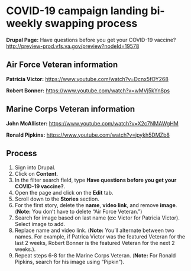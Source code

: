 # COVID-19 campaign landing bi-weekly swapping process 

**Drupal Page:** Have questions before you get your COVID-19 vaccine? http://preview-prod.vfs.va.gov/preview?nodeId=19578

## Air Force Veteran information
**Patricia Victor:** https://www.youtube.com/watch?v=Dcnx5fOY268

**Robert Bonner:** https://www.youtube.com/watch?v=wMVj5kYn8ps

## Marine Corps Veteran information
**John McAllister:** https://www.youtube.com/watch?v=X2c7NMAWgHM

**Ronald Pipkins:** https://www.youtube.com/watch?v=jpykh5DMZb8

## Process
1. Sign into Drupal.
2. Click on **Content**.
3. In the filter search field, type **Have questions before you get your COVID-19 vaccine?**.
4. Open the page and click on the **Edit** tab.
5. Scroll down to the **Stories** section.
6. For the first story, delete the **name**, **video link**, and remove **image**. (**Note:** You don’t have to delete “Air Force Veteran.”)
7. Search for image based on last name (ex: Victor for Patricia Victor). Select image to add.
8. Replace name and video link. (**Note:** You’ll alternate between two names. For example, if Patrica Victor was the featured Veteran for the last 2 weeks, Robert Bonner is the featured Veteran for the next 2 weeks.).
9. Repeat steps 6-8 for the Marine Corps Veteran. (**Note:** For Ronald Pipkins, search for his image using “Pipkin”).
